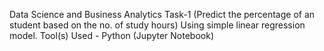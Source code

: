 Data Science and Business Analytics Task-1 (Predict the percentage of an student based on the no. of study hours) Using simple linear regression model. Tool(s) Used - Python (Jupyter Notebook)
